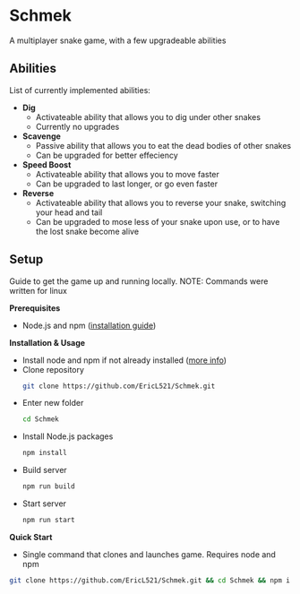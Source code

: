 # Schmek
A multiplayer snake game, with a few upgradeable abilities

## Abilities
List of currently implemented abilities: 

- **Dig**
  - Activateable ability that allows you to dig under other snakes
  - Currently no upgrades
- **Scavenge**
  - Passive ability that allows you to eat the dead bodies of other snakes
  - Can be upgraded for better effeciency
- **Speed Boost**
  - Activateable ability that allows you to move faster
  - Can be upgraded to last longer, or go even faster
- **Reverse**
  - Activateable ability that allows you to reverse your snake, switching your head and tail
  - Can be upgraded to mose less of your snake upon use, or to have the lost snake become alive

## Setup
Guide to get the game up and running locally. NOTE: Commands were written for linux

**Prerequisites**
- Node.js and npm ([installation guide](https://docs.npmjs.com/downloading-and-installing-node-js-and-npm))

**Installation & Usage**
- Install node and npm if not already installed ([more info](https://docs.npmjs.com/downloading-and-installing-node-js-and-npm))
- Clone repository
  ```bash
  git clone https://github.com/EricL521/Schmek.git
  ```
- Enter new folder
  ```bash
  cd Schmek
  ```
- Install Node.js packages
  ```bash
  npm install
  ```
- Build server
  ```bash
  npm run build
  ```
- Start server
  ```bash
  npm run start
  ```

**Quick Start**
- Single command that clones and launches game. Requires node and npm
```bash
git clone https://github.com/EricL521/Schmek.git && cd Schmek && npm i && npm run build && npm run start
```
